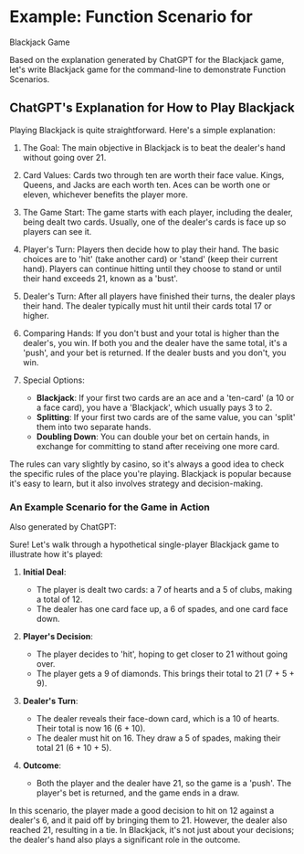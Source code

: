 # Example: Function Scenario for 
Blackjack Game

Based on the explanation generated by ChatGPT for the Blackjack game, let's write Blackjack game for the command-line to demonstrate Function Scenarios.

## ChatGPT's Explanation for How to Play Blackjack

Playing Blackjack is quite straightforward. Here's a simple explanation:

1. The Goal: The main objective in Blackjack is to beat the dealer's hand without going over 21.

2. Card Values: Cards two through ten are worth their face value. Kings, Queens, and Jacks are each worth ten. Aces can be worth one or eleven, whichever benefits the player more.

3. The Game Start: The game starts with each player, including the dealer, being dealt two cards. Usually, one of the dealer's cards is face up so players can see it.

4. Player's Turn: Players then decide how to play their hand. The basic choices are to 'hit' (take another card) or 'stand' (keep their current hand). Players can continue hitting until they choose to stand or until their hand exceeds 21, known as a 'bust'.

5. Dealer's Turn: After all players have finished their turns, the dealer plays their hand. The dealer typically must hit until their cards total 17 or higher.

6. Comparing Hands: If you don't bust and your total is higher than the dealer's, you win. If both you and the dealer have the same total, it's a 'push', and your bet is returned. If the dealer busts and you don't, you win.

7. Special Options: 
   - **Blackjack**: If your first two cards are an ace and a 'ten-card' (a 10 or a face card), you have a 'Blackjack', which usually pays 3 to 2.
   - **Splitting**: If your first two cards are of the same value, you can 'split' them into two separate hands.
   - **Doubling Down**: You can double your bet on certain hands, in exchange for committing to stand after receiving one more card.

The rules can vary slightly by casino, so it's always a good idea to check the specific rules of the place you're playing. Blackjack is popular because it's easy to learn, but it also involves strategy and decision-making.

### An Example Scenario for the Game in Action

Also generated by ChatGPT:

Sure! Let's walk through a hypothetical single-player Blackjack game to illustrate how it's played:

1. **Initial Deal**: 
   - The player is dealt two cards: a 7 of hearts and a 5 of clubs, making a total of 12.
   - The dealer has one card face up, a 6 of spades, and one card face down.

2. **Player's Decision**: 
   - The player decides to 'hit', hoping to get closer to 21 without going over.
   - The player gets a 9 of diamonds. This brings their total to 21 (7 + 5 + 9).

3. **Dealer's Turn**: 
   - The dealer reveals their face-down card, which is a 10 of hearts. Their total is now 16 (6 + 10).
   - The dealer must hit on 16. They draw a 5 of spades, making their total 21 (6 + 10 + 5).

4. **Outcome**:
   - Both the player and the dealer have 21, so the game is a 'push'. The player's bet is returned, and the game ends in a draw.

In this scenario, the player made a good decision to hit on 12 against a dealer's 6, and it paid off by bringing them to 21. However, the dealer also reached 21, resulting in a tie. In Blackjack, it's not just about your decisions; the dealer's hand also plays a significant role in the outcome.
